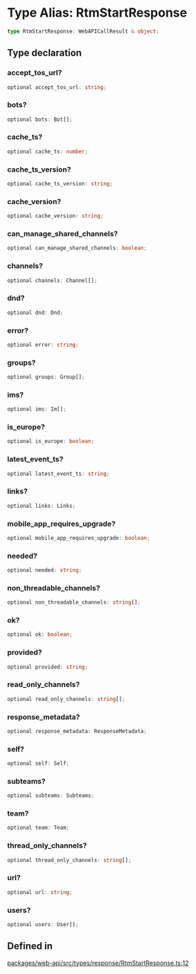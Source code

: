# Type Alias: RtmStartResponse

```ts
type RtmStartResponse: WebAPICallResult & object;
```

## Type declaration

### accept\_tos\_url?

```ts
optional accept_tos_url: string;
```

### bots?

```ts
optional bots: Bot[];
```

### cache\_ts?

```ts
optional cache_ts: number;
```

### cache\_ts\_version?

```ts
optional cache_ts_version: string;
```

### cache\_version?

```ts
optional cache_version: string;
```

### can\_manage\_shared\_channels?

```ts
optional can_manage_shared_channels: boolean;
```

### channels?

```ts
optional channels: Channel[];
```

### dnd?

```ts
optional dnd: Dnd;
```

### error?

```ts
optional error: string;
```

### groups?

```ts
optional groups: Group[];
```

### ims?

```ts
optional ims: Im[];
```

### is\_europe?

```ts
optional is_europe: boolean;
```

### latest\_event\_ts?

```ts
optional latest_event_ts: string;
```

### links?

```ts
optional links: Links;
```

### mobile\_app\_requires\_upgrade?

```ts
optional mobile_app_requires_upgrade: boolean;
```

### needed?

```ts
optional needed: string;
```

### non\_threadable\_channels?

```ts
optional non_threadable_channels: string[];
```

### ok?

```ts
optional ok: boolean;
```

### provided?

```ts
optional provided: string;
```

### read\_only\_channels?

```ts
optional read_only_channels: string[];
```

### response\_metadata?

```ts
optional response_metadata: ResponseMetadata;
```

### self?

```ts
optional self: Self;
```

### subteams?

```ts
optional subteams: Subteams;
```

### team?

```ts
optional team: Team;
```

### thread\_only\_channels?

```ts
optional thread_only_channels: string[];
```

### url?

```ts
optional url: string;
```

### users?

```ts
optional users: User[];
```

## Defined in

[packages/web-api/src/types/response/RtmStartResponse.ts:12](https://github.com/slackapi/node-slack-sdk/blob/main/packages/web-api/src/types/response/RtmStartResponse.ts#L12)
